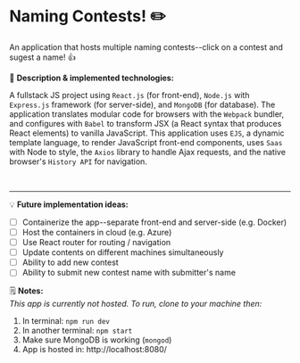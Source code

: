 # Naming Contests! :pencil2:

An application that hosts multiple naming contests--click on a contest and sugest a name! :thumbsup:

:pushpin: **Description & implemented technologies:**  

A fullstack JS project using `React.js` (for front-end), `Node.js` with `Express.js` framework (for server-side), and `MongoDB` (for database). The application translates modular code for browsers with the `Webpack` bundler, and configures with `Babel` to transform JSX (a React syntax that produces React elements) to vanilla JavaScript. This application uses `EJS`, a dynamic template language, to render JavaScript front-end components, uses `Saas` with Node to style, the `Axios` library to handle Ajax requests, and the native browser's `History API` for navigation.

<br>

----

:bulb: **Future implementation ideas:**
- [ ] Containerize the app--separate front-end and server-side (e.g. Docker)
- [ ] Host the containers in cloud (e.g. Azure)
- [ ] Use React router for routing / navigation
- [ ] Update contents on different machines simultaneously
- [ ] Ability to add new contest
- [ ] Ability to submit new contest name with submitter's name

:spiral_notepad: **Notes:**  
_This app is currently not hosted. To run, clone to your machine then:_  
1. In terminal: `npm run dev`
2. In another terminal: `npm start`
3. Make sure MongoDB is working (`mongod`)
4. App is hosted in: http://localhost:8080/
